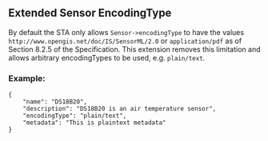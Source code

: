 ## Extended Sensor EncodingType

By default the STA only allows `Sensor->encodingType` to have the values `http://www.opengis.net/doc/IS/SensorML/2.0` or `application/pdf` as of Section 8.2.5 of the Specification.
This extension removes this limitation and allows arbitrary encodingTypes to be used, e.g. `plain/text`.

### Example:
```(type=json)
{
	"name": "DS18B20",
	"description": "DS18B20 is an air temperature sensor",
	"encodingType": "plain/text",
	"metadata": "This is plaintext metadata"
}
```
